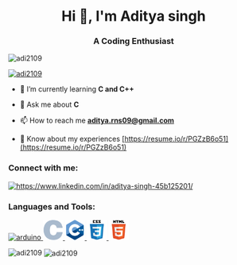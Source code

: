 <h1 align="center">Hi 👋, I'm Aditya singh</h1>
<h3 align="center">A Coding Enthusiast</h3>

<p align="left"> <img src="https://komarev.com/ghpvc/?username=adi2109&label=Profile%20views&color=0e75b6&style=flat" alt="adi2109" /> </p>

<p align="left"> <a href="https://github.com/ryo-ma/github-profile-trophy"><img src="https://github-profile-trophy.vercel.app/?username=adi2109" alt="adi2109" /></a> </p>

- 🌱 I’m currently learning **C and C++**

- 💬 Ask me about **C**

- 📫 How to reach me **aditya.rns09@gmail.com**

- 📄 Know about my experiences [https://resume.io/r/PGZzB6o51](https://resume.io/r/PGZzB6o51)

<h3 align="left">Connect with me:</h3>
<p align="left">
<a href="https://linkedin.com/in/https://www.linkedin.com/in/aditya-singh-45b125201/" target="blank"><img align="center" src="https://cdn.jsdelivr.net/npm/simple-icons@3.0.1/icons/linkedin.svg" alt="https://www.linkedin.com/in/aditya-singh-45b125201/" height="30" width="40" /></a>
</p>

<h3 align="left">Languages and Tools:</h3>
<p align="left"> <a href="https://www.arduino.cc/" target="_blank"> <img src="https://cdn.worldvectorlogo.com/logos/arduino-1.svg" alt="arduino" width="40" height="40"/> </a> <a href="https://www.cprogramming.com/" target="_blank"> <img src="https://raw.githubusercontent.com/devicons/devicon/master/icons/c/c-original.svg" alt="c" width="40" height="40"/> </a> <a href="https://www.w3schools.com/cpp/" target="_blank"> <img src="https://raw.githubusercontent.com/devicons/devicon/master/icons/cplusplus/cplusplus-original.svg" alt="cplusplus" width="40" height="40"/> </a> <a href="https://www.w3schools.com/css/" target="_blank"> <img src="https://raw.githubusercontent.com/devicons/devicon/master/icons/css3/css3-original-wordmark.svg" alt="css3" width="40" height="40"/> </a> <a href="https://www.w3.org/html/" target="_blank"> <img src="https://raw.githubusercontent.com/devicons/devicon/master/icons/html5/html5-original-wordmark.svg" alt="html5" width="40" height="40"/> </a> </p>

<p><img align="left" src="https://github-readme-stats.vercel.app/api/top-langs?username=adi2109&show_icons=true&locale=en&layout=compact" alt="adi2109" /></p>

<p>&nbsp;<img align="center" src="https://github-readme-stats.vercel.app/api?username=adi2109&show_icons=true&locale=en" alt="adi2109" /></p>

